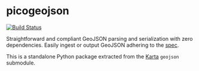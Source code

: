 # picogeojson

[![Build Status](https://travis-ci.org/fortyninemaps/picogeojson.svg?branch=master)](https://travis-ci.org/fortyninemaps/picogeojson)

Straightforward and compliant GeoJSON parsing and serialization with zero
dependencies. Easily ingest or output GeoJSON adhering to the
[spec](https://tools.ietf.org/html/rfc7946).

This is a standalone Python package extracted from the
[Karta](https://karta.fortyninemaps.com) `geojson` submodule.
